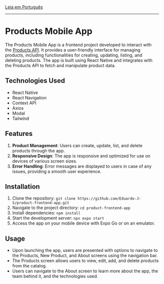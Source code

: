 
[Leia em Português](README.md)

---


# Products Mobile App
The Products Mobile App is a frontend project developed to interact with the [Products API](https://github.com/Eduardo-J-S/product-management-api). It provides a user-friendly interface for managing products, including functionalities for creating, updating, listing, and deleting products. The app is built using React Native and integrates with the Products API to fetch and manipulate product data.

## Technologies Used
- React Native
- React Navigation
- Context API
- Axios
- Modal
- Tailwind

## Features
1. **Product Management**: Users can create, update, list, and delete products through the app.
2. **Responsive Design**: The app is responsive and optimized for use on devices of various screen sizes.
3. **Error Handling**: Error messages are displayed to users in case of any issues, providing a smooth user experience.

## Installation
1. Clone the repository: `git clone https://github.com/Eduardo-J-S/product-frontend-app.git`
2. Navigate to the project directory: `cd product-frontend-app`
3. Install dependencies: `npm install`
4. Start the development server: `npx expo start`
5. Access the app on your mobile device with Expo Go or on an emulator.

## Usage
- Upon launching the app, users are presented with options to navigate to the Products, New Product, and About screens using the navigation bar.
- The Products screen allows users to view, edit, add, and delete products from the catalog.
- Users can navigate to the About screen to learn more about the app, the team behind it, and the technologies used.
